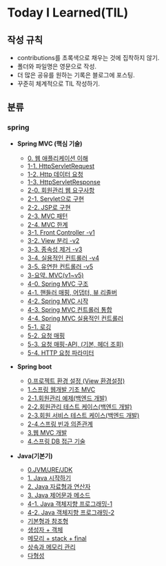 # Today I Learned(TIL)

## 작성 규칙
- contributions를 초록색으로 채우는 것에 집착하지 않기.
- 폴더와 파일명은 영문으로 작성.
- 더 많은 공유를 원하는 기록은 블로그에 포스팅.
- 꾸준히 체계적으로 TIL 작성하기. 

## 분류

### spring


- **Spring MVC (핵심 기술)**
	- [0. 웹 애플리케이션 이해](https://github.com/YeongJae0114/TIL/blob/main/Spring-MVC/Spring-MVC_0.md)
	- [1-1. HttpServletRequest](https://github.com/YeongJae0114/TIL/blob/main/Spring-MVC/Spring-MVC_1-1.md)
	- [1-2. Http 데이터 요청](https://github.com/YeongJae0114/TIL/blob/main/Spring-MVC/Spring-MVC_1-2.md)
	- [1-3. HttpServletResponse](https://github.com/YeongJae0114/TIL/blob/main/Spring-MVC/Spring-MVC_1-3.md)
	- [2-0. 회원관리 웹 요구사항](https://github.com/YeongJae0114/TIL/blob/main/Spring-MVC/Spring-MVC_2-0.md)
	- [2-1. Servlet으로 구현](https://github.com/YeongJae0114/TIL/blob/main/Spring-MVC/Spring-MVC_2-1.md)
	- [2-2. JSP로 구현](https://github.com/YeongJae0114/TIL/blob/main/Spring-MVC/Spring-MVC_2-2.md)
	- [2-3. MVC 패턴](https://github.com/YeongJae0114/TIL/blob/main/Spring-MVC/Spring-MVC_2-3.md)
	- [2-4. MVC 한계](https://github.com/YeongJae0114/TIL/blob/main/Spring-MVC/Spring-MVC_2-4.md)
 	- [3-1. Front Controller -v1](https://github.com/YeongJae0114/TIL/blob/main/Spring-MVC/Spring-MVC_3-1.md)
	- [3-2. View 분리 -v2](https://github.com/YeongJae0114/TIL/blob/main/Spring-MVC/Spring-MVC_3-2.md)
	- [3-3. 종속성 제거 -v3](https://github.com/YeongJae0114/TIL/blob/main/Spring-MVC/Spring-MVC_3-3.md)
   	- [3-4. 실용적인 컨트롤러 -v4](https://github.com/YeongJae0114/TIL/blob/main/Spring-MVC/Spring-MVC_3-4.md)
	- [3-5. 유연한 컨트롤러 -v5](https://github.com/YeongJae0114/TIL/blob/main/Spring-MVC/Spring-MVC_3-5.md)
	- [3-요약. MVC(v1~v5)](https://github.com/YeongJae0114/TIL/blob/main/Spring-MVC/Spring-MVC_3-요약.md)
  	- [4-0. Spring MVC 구조](https://github.com/YeongJae0114/TIL/blob/main/Spring-MVC/Spring-MVC_4-0.md)
  	- [4-1. 핸들러 매핑, 어댑터, 뷰 리졸버](https://github.com/YeongJae0114/TIL/blob/main/Spring-MVC/Spring-MVC_4-1.md)
  	- [4-2. Spring MVC 시작](https://github.com/YeongJae0114/TIL/blob/main/Spring-MVC/Spring-MVC_4-2.md)
  	- [4-3. Spring MVC 컨트롤러 통합](https://github.com/YeongJae0114/TIL/blob/main/Spring-MVC/Spring-MVC_4-3.md)
  	- [4-4. Spring MVC 실용적인 컨트롤러](https://github.com/YeongJae0114/TIL/blob/main/Spring-MVC/Spring-MVC_4-4.md)
  	- [5-1. 로깅](https://github.com/YeongJae0114/TIL/blob/main/Spring-MVC/Spring-MVC_5-1.md)
  	- [5-2. 요청 매핑](https://github.com/YeongJae0114/TIL/blob/main/Spring-MVC/Spring-MVC_5-2.md)
  	- [5-3. 요청 매핑-API, (기본, 헤더 조회) ](https://github.com/YeongJae0114/TIL/blob/main/Spring-MVC/Spring-MVC_5-3.md)
  	- [5-4. HTTP 요청 파라미터](https://github.com/YeongJae0114/TIL/blob/main/Spring-MVC/Spring-MVC_5-4.md)






- **Spring boot**
	- [0.프로젝트 환경 설정 (View 환경설정)](https://github.com/YeongJae0114/TIL/blob/main/Spring-boot/Spring-Boot_0.md)
	- [1.스프링 웹개발 기초 MVC](https://github.com/YeongJae0114/TIL/blob/main/Spring-boot/Spring-Boot_1.md)
	- [2-1.회원관리 예제(백엔드 개발)](https://github.com/YeongJae0114/TIL/blob/main/Spring-boot/Spring-Boot_2-1.md)
	- [2-2.회원관리 테스트 케이스(백엔드 개발)](https://github.com/YeongJae0114/TIL/blob/main/Spring-boot/Spring-Boot_2-2.md)
	- [2-3.회원 서비스 테스트 케이스(백엔드 개발)](https://github.com/YeongJae0114/TIL/blob/main/Spring-boot/Spring-Boot_2-3.md)
	- [2-4.스프링 빈과 의존관계](https://github.com/YeongJae0114/TIL/blob/main/Spring-boot/Spring-Boot_2-4.md)
	- [3.웹 MVC 개발](https://github.com/YeongJae0114/TIL/blob/main/Spring-boot/Spring-Boot_3.md)
	- [4.스프링 DB 접근 기술](https://github.com/YeongJae0114/TIL/blob/main/Spring-boot/Spring-Boot_4.md)





- **Java(기본기)**
	- [0.JVM/JRE/JDK](https://github.com/YeongJae0114/TIL/blob/main/Java-yalco/Java_0.md)
	- [1. Java 시작하기](https://github.com/YeongJae0114/TIL/blob/main/Java-yalco/Java_1.md)
	- [2. Java 자료형과 연산자](https://github.com/YeongJae0114/TIL/blob/main/Java-yalco/Java_2.md)
	- [3. Java 제어문과 메소드](https://github.com/YeongJae0114/TIL/blob/main/Java-yalco/Java_3.md)
	- [4-1. Java 객체지향 프로그래밍-1](https://github.com/YeongJae0114/TIL/blob/main/Java-yalco/Java_4-1.md)
	- [4-2. Java 객체지향 프로그래밍-2](https://github.com/YeongJae0114/TIL/blob/main/Java-yalco/Java_4-2.md)
	- [기본형과 참조형](https://github.com/YeongJae0114/TIL/blob/main/Java-basic/Java-ref.md)
	- [생성자 + 객체](https://github.com/YeongJae0114/TIL/blob/main/Java-basic/Java-construct.md)
	- [메모리 + stack + final](https://github.com/YeongJae0114/TIL/blob/main/Java-basic/Java-memory_stack_final.md)
	- [상속과 메모리 관리](https://github.com/YeongJae0114/TIL/blob/main/Java-basic/Java-extends.md)
	- [다형성](https://github.com/YeongJae0114/TIL/blob/main/Java-basic/Java-poly.md)





